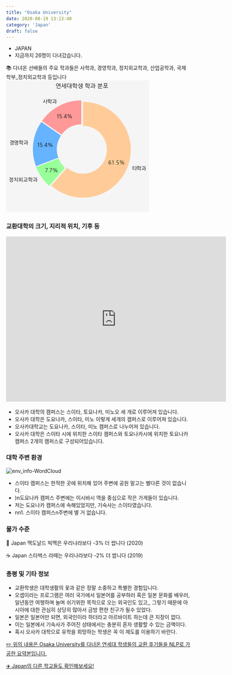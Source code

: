 ```yaml
---
title: "Osaka University"
date: 2020-08-19 13:13:40
category: 'Japan'
draft: false
---
```



* JAPAN
* 지금까지 26명이 다녀갔습니다. 

📚 다녀온 선배들의 주요 학과들은 사학과, 경영학과, 정치외교학과, 산업공학과, 국제학부_정치외교학과 등입니다
![department-info](../plots/JP000021.png)
### 교환대학의 크기, 지리적 위치, 기후 등
<iframe
width="600"
height="450"
frameborder="0" style="border:0"
src="https://www.google.com/maps/embed/v1/place?key=AIzaSyC9e1AME-pVmWC4hBpFdu5S4dKzyepa3HQ&q=Osaka+University&center=34.822013899999995,135.5244676&zoom=14" allowfullscreen>
</iframe>

* 오사카 대학의 캠퍼스는 스이타, 토요나카, 미노오 세 개로 이루어져 있습니다.
* 오사카 대학은 도요나카, 스이타, 미노 이렇게 세개의 캠퍼스로 이루어져 있습니다.
* 오사카대학교는 도요나카, 스이타, 미노 캠퍼스로 나누어져 있습니다.
* 오사카 대학은 스이타 시에 위치한 스이타 캠퍼스와 토요나카시에 위치한 토요나카 캠퍼스 2개의 캠퍼스로 구성되어있습니다.


### 대학 주변 환경

![env_info-WordCloud](../univ_wordclouds_okt/env_info/JP000021_env_info_okt.png)

* 스이타 캠퍼스는 한적한 곳에 위치해 있어 주변에 공원 말고는 별다른 것이 없습니다.
* )n도요나카 캠퍼스 주변에는 이시바시 역을 중심으로 작은 가게들이 있습니다.
* 저는 도요나카 캠퍼스에 속해있었지만, 기숙사는 스이타였습니다.
* nn1. 스이타 캠퍼스n주변에 별 거 없습니다.


### 물가 수준 
🍔 Japan 맥도날드 빅맥은 우리나라보다 -3% 더 쌉니다 (2020)

☕️ Japan 스타벅스 라떼는 우리나라보다 -2% 더 쌉니다 (2019)

### 총평 및 기타 정보
* 교환학생은 대학생활의 꽃과 같은 정말 소중하고 특별한 경험입니다.
* 오셉이라는 프로그램은 여러 국가에서 일본어를 공부하러 혹은 일본 문화를 배우러,일년동안 여행하며 놀며 쉬기위한 목적으로 오는 외국인도 있고,, 그렇기 때문에 아시아에 대한 관심히 상당히 많아서 금방 편한 친구가 될수 있었다.
* 일본은 일본어만 되면, 외국인이라 하더라고 아르바이트 하는데 큰 지장이 없다.
* 이는 일본에서 기숙사가 주어진 상태에서는 충분히 혼자 생활할 수 있는 금액이다.
* 혹시 오사카 대학으로 유학을 희망하는 학생은 꼭 이 제도를 이용하기 바란다.


[✏️ 위의 내용은 Osaka University를 다녀온 연세대 학생들의 교환 후기들을 NLP로 가공한 요약본입니다.](http://oia.yonsei.ac.kr/partner/expReport.asp?ucode=JP000021&bgbn=A)

[✈️ Japan의 다른 학교들도 확인해보세요!](https://yonsei-exchange.netlify.app/?category=Japan)
